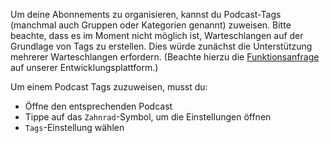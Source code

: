 Um deine Abonnements zu organisieren, kannst du Podcast-Tags (manchmal auch Gruppen oder Kategorien genannt) zuweisen. Bitte beachte, dass es im Moment nicht möglich ist, Warteschlangen auf der Grundlage von Tags zu erstellen. Dies würde zunächst die Unterstützung mehrerer Warteschlangen erfordern. (Beachte hierzu die [Funktionsanfrage](https://github.com/AntennaPod/AntennaPod/issues/2648) auf unserer Entwicklungsplattform.)

Um einem Podcast Tags zuzuweisen, musst du:

- Öffne den entsprechenden Podcast
- Tippe auf das `Zahnrad`-Symbol, um die Einstellungen öffnen
- `Tags`-Einstellung wählen
